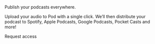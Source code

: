   <!-- text content -->
  
  Publish your podcasts everywhere.

  Upload your audio to Pod with a single click. We’ll then distribute your podcast to Spotify, 
  Apple Podcasts, Google Podcasts, Pocket Casts and more!

  Request access

  <!-- todos -->